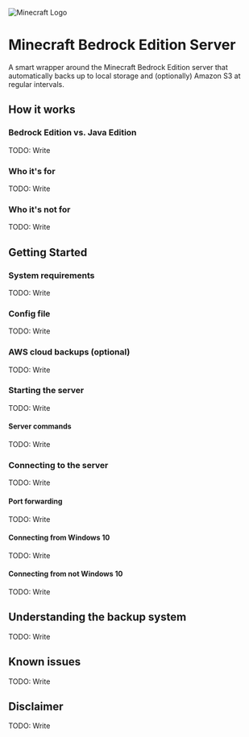 ![Minecraft Logo](https://www.minecraft.net/etc.clientlibs/minecraft/clientlibs/main/resources/img/header/logo.png)

# Minecraft Bedrock Edition Server

A smart wrapper around the Minecraft Bedrock Edition server that automatically backs up to local storage and (optionally) Amazon S3 at regular intervals.

## How it works

### Bedrock Edition vs. Java Edition
TODO: Write

### Who it's for
TODO: Write

### Who it's not for
TODO: Write

## Getting Started

### System requirements
TODO: Write

### Config file
TODO: Write

### AWS cloud backups (optional)
TODO: Write

### Starting the server
TODO: Write

#### Server commands
TODO: Write

### Connecting to the server
TODO: Write

#### Port forwarding
TODO: Write

#### Connecting from Windows 10
TODO: Write

#### Connecting from not Windows 10
TODO: Write

## Understanding the backup system
TODO: Write

## Known issues
TODO: Write

## Disclaimer
TODO: Write

